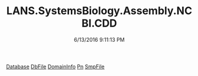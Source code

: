 ﻿---
title: LANS.SystemsBiology.Assembly.NCBI.CDD
date: 6/13/2016 9:11:13 PM
---

[Database](T-LANS.SystemsBiology.Assembly.NCBI.CDD.Database.html)
[DbFile](T-LANS.SystemsBiology.Assembly.NCBI.CDD.DbFile.html)
[DomainInfo](T-LANS.SystemsBiology.Assembly.NCBI.CDD.DomainInfo.html)
[Pn](T-LANS.SystemsBiology.Assembly.NCBI.CDD.Pn.html)
[SmpFile](T-LANS.SystemsBiology.Assembly.NCBI.CDD.SmpFile.html)

